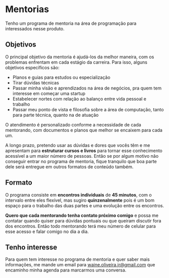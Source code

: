 # Mentorias

Tenho um programa de mentoria na área de programação para interessados nesse produto.

## Objetivos

O principal objetivo da mentoria é ajudá-los da melhor maneira, com os problemas enfrentam em cada estágio da carreira.
Para isso, alguns objetivos específicos são:

- Planos e guias para estudos ou especialização
- Tirar dúvidas técnicas
- Passar minha visão e aprendizados na área de negócios, pra quem tem interesse em começar uma startup
- Estabelecer nortes com relação ao balanço entre vida pessoal e trabalho
- Passar meu ponto de vista e filosofia sobre a área de computação, tanto para parte técnica, quanto na de atuação

O atendimento é personalizado conforme a necessidade de cada mentorando, com documentos e planos que melhor se encaixem para cada um.

A longo prazo, pretendo usar as dúvidas e dores que vocês têm e me apresentam para **estruturar cursos e livros** para tornar esse conhecimento acessível a um maior número de pessoas.
Então se por algum motivo não conseguir entrar no programa de mentoria, fique tranquilo que boa parte dele será entregue em outros formatos de conteúdo também.

## Formato

O programa consiste em **encontros individuais** de **45 minutos**, com o intervalo entre eles flexível, mas sugiro **quinzenalmente** pois é um bom espaço para o trabalho das duas partes e uma evolução entre os encontros.

**Quero que cada mentorando tenha contato próximo comigo** e possa me contatar quando quiser para dúvidas pontuais ou que queiram discutir fora dos encontros.
Então todo mentorando terá meu número de celular para esse acesso e falar comigo no dia a dia.

## Tenho interesse

Para quem tem interesse no programa de mentoria e quer saber mais informações, me mande um email para [waine.oliveira.jr@gmail.com](mailto:waine.oliveira.jr@gmail.com) que encaminho minha agenda para marcarmos uma conversa.

